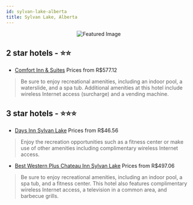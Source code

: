 ```yaml
---
id: sylvan-lake-alberta
title: Sylvan Lake, Alberta
---
```


<center><img src="https://i.travelapi.com/hotels/13000000/12470000/12468800/12468769/334d854c_z.jpg" alt="Featured Image" /></center>


##  2 star hotels - ⭐️⭐️

-    [Comfort Inn & Suites](https://us.hurb.com/hotels/sylvan-lake/comfort-inn-suites-JNP-JP416597?cmp=18055) Prices from R$577.12
   > Be sure to enjoy recreational amenities, including an indoor pool, a waterslide, and a spa tub. Additional amenities at this hotel include wireless Internet access (surcharge) and a vending machine.

##  3 star hotels - ⭐️⭐️⭐️

-    [Days Inn Sylvan Lake](https://us.hurb.com/hotels/sylvan-lake/days-inn-sylvan-lake-JNP-JP787821?cmp=18055) Prices from R$46.56
   > Enjoy the recreation opportunities such as a fitness center or make use of other amenities including complimentary wireless Internet access.
-    [Best Western Plus Chateau Inn Sylvan Lake](https://us.hurb.com/hotels/sylvan-lake/best-western-plus-chateau-inn-sylvan-lake-JNP-JP087633?cmp=18055) Prices from R$497.06
   > Be sure to enjoy recreational amenities, including an indoor pool, a spa tub, and a fitness center. This hotel also features complimentary wireless Internet access, a television in a common area, and barbecue grills.
